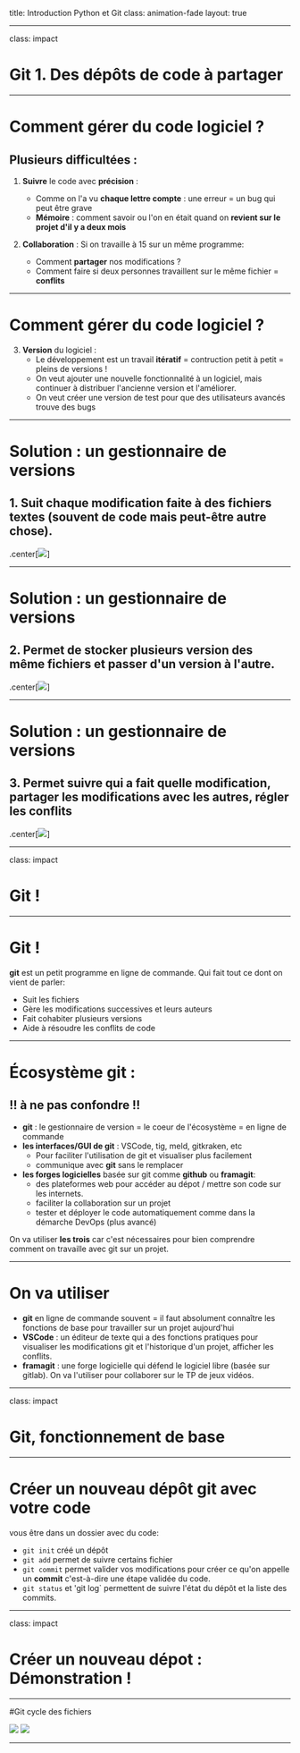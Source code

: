 
title: Introduction Python et Git
class: animation-fade
layout: true

<!-- This slide will serve as the base layout for all your slides -->
<!--
.bottom-bar[
  {{title}}
]
-->

---

class: impact

# Git 1. Des dépôts de code à partager

---

# Comment gérer du code logiciel ?

## Plusieurs difficultées : 

1. **Suivre** le code avec **précision** :
    - Comme on l'a vu **chaque lettre compte** : une erreur = un bug qui peut être grave
    - **Mémoire** : comment savoir ou l'on en était quand on **revient sur le projet d'il y a deux mois**

1. **Collaboration** : Si on travaille à 15 sur un même programme:
    - Comment **partager** nos modifications ?
    - Comment faire si deux personnes travaillent sur le même fichier = **conflits**

---

# Comment gérer du code logiciel ?

3. **Version** du logiciel :
    - Le développement est un travail **itératif** = contruction petit à petit = pleins de versions !
    - On veut ajouter une nouvelle fonctionnalité à un logiciel, mais continuer à distribuer l'ancienne version et l'améliorer.
    - On veut créer une version de test pour que des utilisateurs avancés trouve des bugs

---

# Solution : un gestionnaire de versions

## 1. Suit **chaque modification** faite à des **fichiers textes** (souvent de code mais peut-être autre chose).

.center[![](img/git_diff.png)]

---

# Solution : un gestionnaire de versions

## 2. Permet de **stocker plusieurs version** des **même fichiers** et passer d'un version à l'autre.

.center[![](img/merge_3_versions.png)]

---


# Solution : un gestionnaire de versions

## 3. Permet suivre **qui** a fait quelle modification, **partager les modifications** avec les autres, **régler les conflits**

.center[![](img/gitkraken.png)]

---

class: impact

# Git !

---

# Git !

**git** est un petit programme en ligne de commande. Qui fait tout ce dont on vient de parler:
- Suit les fichiers
- Gère les modifications successives et leurs auteurs
- Fait cohabiter plusieurs versions
- Aide à résoudre les conflits de code

---

#  Écosystème git :
## !! à ne pas confondre !!

- **git** : le gestionnaire de version = le coeur de l'écosystème = en ligne de commande
- **les interfaces/GUI de git** : VSCode, tig, meld, gitkraken, etc
    - Pour faciliter l'utilisation de git et visualiser plus facilement
    - communique avec **git** sans le remplacer 
- **les forges logicielles** basée sur git comme **github** ou **framagit**:
    - des plateformes web pour accéder au dépot / mettre son code sur les internets.
    - faciliter la collaboration sur un projet
    - tester et déployer le code automatiquement comme dans la démarche DevOps (plus avancé)

On va utiliser **les trois** car c'est nécessaires pour bien comprendre comment on travaille avec git sur un projet.

---

# On va utiliser

- **git** en ligne de commande souvent = il faut absolument connaître les fonctions de base pour travailler sur un projet aujourd'hui
- **VSCode** : un éditeur de texte qui a des fonctions pratiques pour visualiser les modifications git et l'historique d'un projet, afficher les conflits.
- **framagit** : une forge logicielle qui défend le logiciel libre (basée sur gitlab). On va l'utiliser pour collaborer sur le TP de jeux vidéos.

---

class: impact

# Git, fonctionnement de base

---

# Créer un nouveau dépôt git avec votre code

vous être dans un dossier avec du code:
- `git init` créé un dépôt
- `git add` permet de suivre certains fichier
- `git commit` permet valider vos modifications pour créer ce qu'on appelle un **commit** c'est-à-dire une étape validée du code.
- `git status` et 'git log` permettent de suivre l'état du dépôt et la liste des commits.

---

class: impact

# Créer un nouveau dépot : Démonstration !

---

#Git cycle des fichiers

![](img/commit_cycle.png)
![](img/git_file_statuses.png)

---